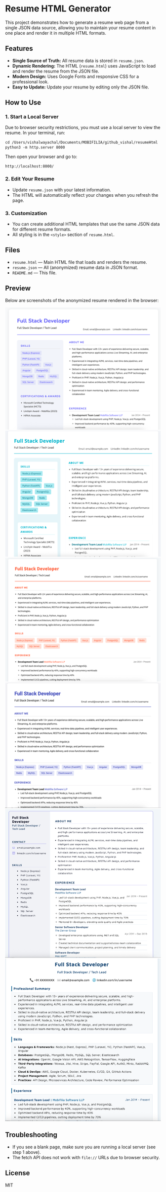 # Resume HTML Generator

This project demonstrates how to generate a resume web page from a single JSON data source, allowing you to maintain your resume content in one place and render it in multiple HTML formats.

## Features
- **Single Source of Truth:** All resume data is stored in `resume.json`.
- **Dynamic Rendering:** The HTML (`resume.html`) uses JavaScript to load and render the resume from the JSON file.
- **Modern Design:** Uses Google Fonts and responsive CSS for a professional look.
- **Easy to Update:** Update your resume by editing only the JSON file.

## How to Use

### 1. Start a Local Server
Due to browser security restrictions, you must use a local server to view the resume. In your terminal, run:

```
cd /Users/vishalwayachal/Documents/MOBIFILIA/github_vishal/resumeHtml
python3 -m http.server 8000
```

Then open your browser and go to:

```
http://localhost:8000/
```

### 2. Edit Your Resume
- Update `resume.json` with your latest information.
- The HTML will automatically reflect your changes when you refresh the page.

### 3. Customization
- You can create additional HTML templates that use the same JSON data for different resume formats.
- All styling is in the `<style>` section of `resume.html`.

## Files
- `resume.html` — Main HTML file that loads and renders the resume.
- `resume.json` — All (anonymized) resume data in JSON format.
- `README.md` — This file.

## Preview

Below are screenshots of the anonymized resume rendered in the browser:

![Resume Screenshot 1](screenshots/1.png)
![Resume Screenshot 2](screenshots/2.png)
![Resume Screenshot 3](screenshots/3.png)
![Resume Screenshot 4](screenshots/4.png)
![Resume Screenshot 5](screenshots/5.png)
![Resume Screenshot 6](screenshots/6.png)

## Troubleshooting
- If you see a blank page, make sure you are running a local server (see step 1 above).
- The fetch API does not work with `file://` URLs due to browser security.

## License
MIT
